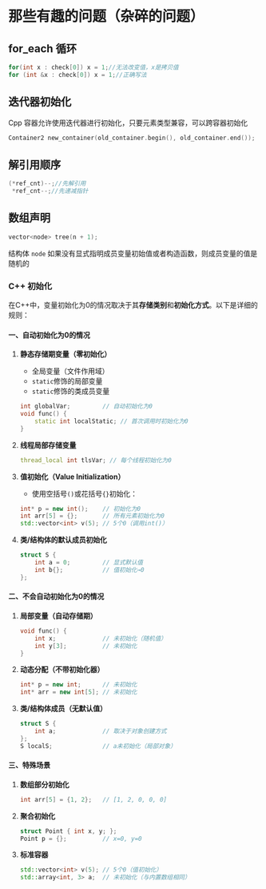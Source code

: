 # 那些有趣的问题（杂碎的问题）
## for_each 循环
```cpp
for(int x : check[0]) x = 1;//无法改变值，x是拷贝值
for (int &x : check[0]) x = 1;//正确写法
```
## 迭代器初始化
Cpp 容器允许使用迭代器进行初始化，只要元素类型兼容，可以跨容器初始化
```cpp
Container2 new_container(old_container.begin(), old_container.end());
```
## 解引用顺序
```cpp
(*ref_cnt)--;//先解引用
 *ref_cnt--;//先递减指针
```
## 数组声明
```cpp
vector<node> tree(n + 1);
```
结构体 `node` 如果没有显式指明成员变量初始值或者构造函数，则成员变量的值是随机的

### C++ 初始化
在C++中，变量初始化为0的情况取决于其**存储类别**和**初始化方式**。以下是详细的规则：

#### 一、自动初始化为0的情况
1. **静态存储期变量（零初始化）**
   - 全局变量（文件作用域）
   - `static`修饰的局部变量
   - `static`修饰的类成员变量
   ```cpp
   int globalVar;         // 自动初始化为0
   void func() {
       static int localStatic; // 首次调用时初始化为0
   }
   ```

2. **线程局部存储变量**
   ```cpp
   thread_local int tlsVar; // 每个线程初始化为0
   ```

3. **值初始化（Value Initialization）**
   - 使用空括号`()`或花括号`{}`初始化：
   ```cpp
   int* p = new int();    // 初始化为0
   int arr[5] = {};       // 所有元素初始化为0
   std::vector<int> v(5); // 5个0（调用int()）
   ```

4. **类/结构体的默认成员初始化**
   ```cpp
   struct S {
       int a = 0;         // 显式默认值
       int b{};           // 值初始化→0
   };
   ```

#### 二、不会自动初始化为0的情况
1. **局部变量（自动存储期）**
   ```cpp
   void func() {
       int x;             // 未初始化（随机值）
       int y[3];          // 未初始化
   }
   ```

2. **动态分配（不带初始化器）**
   ```cpp
   int* p = new int;      // 未初始化
   int* arr = new int[5]; // 未初始化
   ```

3. **类/结构体成员（无默认值）**
   ```cpp
   struct S {
       int a;             // 取决于对象创建方式
   };
   S localS;              // a未初始化（局部对象）
   ```

#### 三、特殊场景
1. **数组部分初始化**
   ```cpp
   int arr[5] = {1, 2};   // [1, 2, 0, 0, 0]
   ```

2. **聚合初始化**
   ```cpp
   struct Point { int x, y; };
   Point p = {};          // x=0, y=0
   ```

3. **标准容器**
   ```cpp
   std::vector<int> v(5); // 5个0（值初始化）
   std::array<int, 3> a;  // 未初始化（与内置数组相同）
   ```


